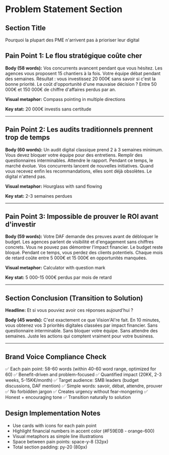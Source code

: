 # Problem Statement Section

## Section Title
Pourquoi la plupart des PME n'arrivent pas à prioriser leur digital

## Pain Point 1: Le flou stratégique coûte cher

**Body (58 words):**
Vos concurrents avancent pendant que vous hésitez. Les agences vous proposent 15 chantiers à la fois. Votre équipe débat pendant des semaines. Résultat : vous investissez 20 000€ sans savoir si c'est la bonne priorité. Le coût d'opportunité d'une mauvaise décision ? Entre 50 000€ et 150 000€ de chiffre d'affaires perdus par an.

**Visual metaphor:** Compass pointing in multiple directions

**Key stat:** 20 000€ investis sans certitude

---

## Pain Point 2: Les audits traditionnels prennent trop de temps

**Body (60 words):**
Un audit digital classique prend 2 à 3 semaines minimum. Vous devez bloquer votre équipe pour des entretiens. Remplir des questionnaires interminables. Attendre le rapport. Pendant ce temps, le marché évolue. Vos concurrents lancent de nouvelles initiatives. Quand vous recevez enfin les recommandations, elles sont déjà obsolètes. Le digital n'attend pas.

**Visual metaphor:** Hourglass with sand flowing

**Key stat:** 2-3 semaines perdues

---

## Pain Point 3: Impossible de prouver le ROI avant d'investir

**Body (59 words):**
Votre DAF demande des preuves avant de débloquer le budget. Les agences parlent de visibilité et d'engagement sans chiffres concrets. Vous ne pouvez pas démontrer l'impact financier. Le budget reste bloqué. Pendant ce temps, vous perdez des clients potentiels. Chaque mois de retard coûte entre 5 000€ et 15 000€ en opportunités manquées.

**Visual metaphor:** Calculator with question mark

**Key stat:** 5 000-15 000€ perdus par mois de retard

---

## Section Conclusion (Transition to Solution)

**Headline:**
Et si vous pouviez avoir ces réponses aujourd'hui ?

**Body (45 words):**
C'est exactement ce que Vision'AI're fait. En 10 minutes, vous obtenez vos 3 priorités digitales classées par impact financier. Sans questionnaire interminable. Sans bloquer votre équipe. Sans attendre des semaines. Juste les actions qui comptent vraiment pour votre business.

---

## Brand Voice Compliance Check

✅ Each pain point: 58-60 words (within 40-60 word range, optimized for 60)
✅ Benefit-driven and problem-focused
✅ Quantified impact (20K€, 2-3 weeks, 5-15K€/month)
✅ Target audience: SMB leaders (budget discussions, DAF mention)
✅ Simple words: savoir, débat, attendre, prouver
✅ No forbidden jargon
✅ Creates urgency without fear-mongering
✅ Honest + encouraging tone
✅ Transition naturally to solution

## Design Implementation Notes

- Use cards with icons for each pain point
- Highlight financial numbers in accent color (#F59E0B - orange-600)
- Visual metaphors as simple line illustrations
- Space between pain points: space-y-8 (32px)
- Total section padding: py-20 (80px)

